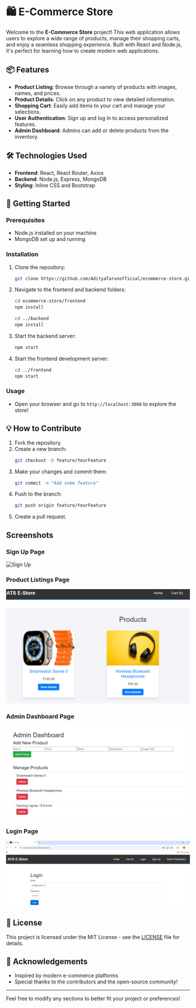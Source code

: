 # 🛍️ E-Commerce Store

Welcome to the **E-Commerce Store** project! This web application allows users to explore a wide range of products, manage their shopping carts, and enjoy a seamless shopping experience. Built with React and Node.js, it's perfect for learning how to create modern web applications.

## 📦 Features

- **Product Listing**: Browse through a variety of products with images, names, and prices.
- **Product Details**: Click on any product to view detailed information.
- **Shopping Cart**: Easily add items to your cart and manage your selections.
- **User Authentication**: Sign up and log in to access personalized features.
- **Admin Dashboard**: Admins can add or delete products from the inventory.

## 🛠️ Technologies Used

- **Frontend**: React, React Router, Axios
- **Backend**: Node.js, Express, MongoDB
- **Styling**: Inline CSS and Bootstrap

## 🚀 Getting Started

### Prerequisites

- Node.js installed on your machine
- MongoDB set up and running

### Installation

1. Clone the repository:
   ```bash
   git clone https://github.com/AdityaTarunofficial/ecommerce-store.git
   ```
2. Navigate to the frontend and backend folders:
   ```bash
   cd ecommerce-store/frontend
   npm install
   ```
   ```bash
   cd ../backend
   npm install
   ```
3. Start the backend server:
   ```bash
   npm start
   ```
4. Start the frontend development server:
   ```bash
   cd ../frontend
   npm start
   ```

### Usage

- Open your browser and go to `http://localhost:3000` to explore the store!

## 💡 How to Contribute

1. Fork the repository.
2. Create a new branch:
   ```bash
   git checkout -b feature/YourFeature
   ```
3. Make your changes and commit them:
   ```bash
   git commit -m "Add some feature"
   ```
4. Push to the branch:
   ```bash
   git push origin feature/YourFeature
   ```
5. Create a pull request.



## Screenshots

### Sign Up Page
![Sign Up](./signup.png)

### Product Listings Page
![Product Listings](./Productlisting.png)

### Admin Dashboard Page
![Admin Dashboard](./admindashboard.png)

### Login Page
![Login Portal](./logipage.png)

## 📄 License

This project is licensed under the MIT License - see the [LICENSE](LICENSE) file for details.

## 🤝 Acknowledgements

- Inspired by modern e-commerce platforms
- Special thanks to the contributors and the open-source community!

---

Feel free to modify any sections to better fit your project or preferences!
